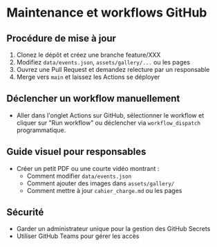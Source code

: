# Maintenance et workflows GitHub

## Procédure de mise à jour

1. Clonez le dépôt et créez une branche feature/XXX
2. Modifiez `data/events.json`, `assets/gallery/...` ou les pages
3. Ouvrez une Pull Request et demandez relecture par un responsable
4. Merge vers `main` et laissez les Actions se déployer

## Déclencher un workflow manuellement

- Aller dans l'onglet Actions sur GitHub, sélectionner le workflow et cliquer sur "Run workflow" ou déclencher via `workflow_dispatch` programmatique.

## Guide visuel pour responsables

- Créer un petit PDF ou une courte vidéo montrant :
  - Comment modifier `data/events.json`
  - Comment ajouter des images dans `assets/gallery/`
  - Comment mettre à jour `cahier_charge.md` ou les pages

## Sécurité

- Garder un administrateur unique pour la gestion des GitHub Secrets
- Utiliser GitHub Teams pour gérer les accès
